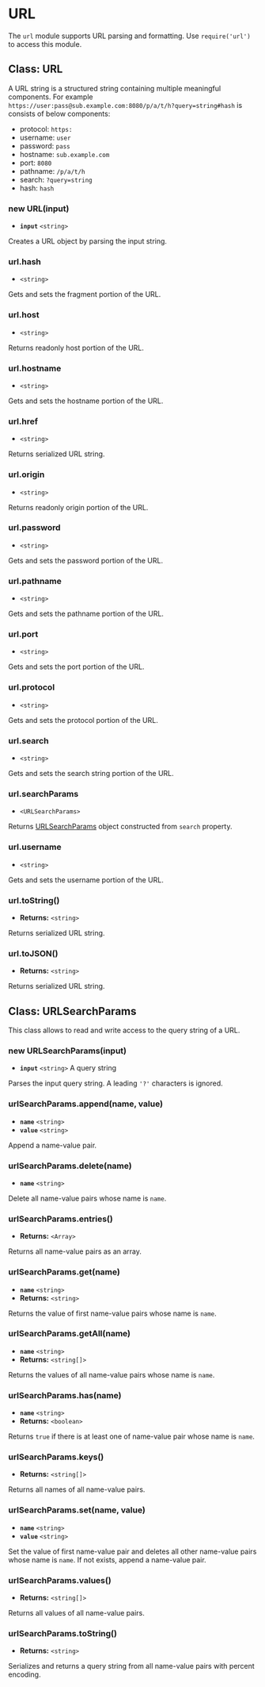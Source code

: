 # URL

The `url` module supports URL parsing and formatting. Use `require('url')` to access this module.

## Class: URL

A URL string is a structured string containing multiple meaningful components. For example `https://user:pass@sub.example.com:8080/p/a/t/h?query=string#hash` is consists of below components:

* protocol: `https:`
* username: `user`
* password: `pass`
* hostname: `sub.example.com`
* port: `8080`
* pathname: `/p/a/t/h`
* search: `?query=string`
* hash: `hash`

### new URL\(input\)

* **`input`** `<string>`

Creates a URL object by parsing the input string.

### url.hash

* `<string>` 

Gets and sets the fragment portion of the URL.

### url.host

* `<string>` 

Returns readonly host portion of the URL.

### url.hostname

* `<string>` 

Gets and sets the hostname portion of the URL.

### url.href

* `<string>` 

Returns serialized URL string.

### url.origin

* `<string>` 

Returns readonly origin portion of the URL.

### url.password

* `<string>` 

Gets and sets the password portion of the URL.

### url.pathname

* `<string>` 

Gets and sets the pathname portion of the URL.

### url.port

* `<string>` 

Gets and sets the port portion of the URL.

### url.protocol

* `<string>` 

Gets and sets the protocol portion of the URL.

### url.search

* `<string>` 

Gets and sets the search string portion of the URL.

### url.searchParams

* `<URLSearchParams>` 

Returns [URLSearchParams](url.md#class-urlsearchparams) object constructed from `search` property.

### url.username 

* `<string>` 

Gets and sets the username portion of the URL.

### url.toString\(\)

* **Returns:** `<string>` 

Returns serialized URL string.

### url.toJSON\(\)

* **Returns:** `<string>` 

Returns serialized URL string.

## Class: URLSearchParams

This class allows to read and write access to the query string of a URL.

### new URLSearchParams\(input\)

* **`input`** `<string>` A query string

Parses the input query string. A leading `'?'` characters is ignored.

### urlSearchParams.append\(name, value\)

* **`name`** `<string>`
* **`value`** `<string>`

Append a name-value pair.

### urlSearchParams.delete\(name\)

* **`name`** `<string>`

Delete all name-value pairs whose name is `name`.

### urlSearchParams.entries\(\)

* **Returns:** `<Array>` 

Returns all name-value pairs as an array.

### urlSearchParams.get\(name\)

* **`name`** `<string>`
* **Returns:** `<string>`

Returns the value of first name-value pairs whose name is `name`.

### urlSearchParams.getAll\(name\)

* **`name`** `<string>`
* **Returns:** `<string[]>`

Returns the values of all name-value pairs whose name is `name`.

### urlSearchParams.has\(name\)

* **`name`** `<string>`
* **Returns:** `<boolean>`

Returns `true` if there is at least one of name-value pair whose name is `name`.

### urlSearchParams.keys\(\)

* **Returns:** `<string[]>`

Returns all names of all name-value pairs.

### urlSearchParams.set\(name, value\)

* **`name`** `<string>`
* **`value`** `<string>`

Set the value of first name-value pair and deletes all other name-value pairs whose name is `name`. If not exists, append a name-value pair.

### urlSearchParams.values\(\)

* **Returns:** `<string[]>`

Returns all values of all name-value pairs.

### urlSearchParams.toString\(\)

* **Returns:** `<string>`

Serializes and returns a query string from all name-value pairs with percent encoding.



